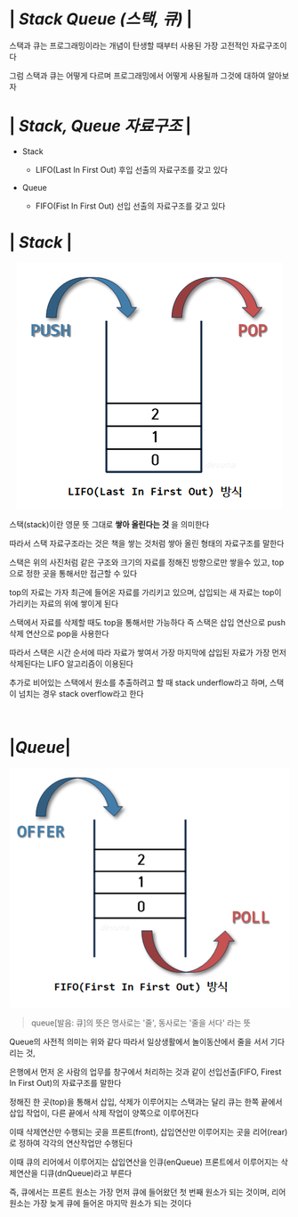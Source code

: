 # | _Stack Queue (스택, 큐)_ |

스택과 큐는 프로그래밍이라는 개념이 탄생할 때부터 사용된 가장 고전적인 자료구조이다

그럼 스택과 큐는 어떻게 다르며 프로그래밍에서 어떻게 사용될까 그것에 대하여 알아보자

# | _Stack, Queue 자료구조_ |

- Stack

  - LIFO(Last In First Out) 후입 선출의 자료구조를 갖고 있다

- Queue

  - FIFO(Fist In First Out) 선입 선출의 자료구조를 갖고 있다

# | _Stack_ |

<center>

![stack](./img/stack.png)

</center>

스택(stack)이란 영문 뜻 그대로 **쌓아 올린다는 것** 을 의미한다

따라서 스택 자료구조라는 것은 책을 쌓는 것처럼 쌓아 올린 형태의 자료구조를 말한다

스택은 위의 사진처럼 같은 구조와 크기의 자료를 정해진 방향으로만 쌓을수 있고, top으로 정한 곳을 통해서만 접근할 수 있다

top의 자료는 가자 최근에 들어온 자료를 가리키고 있으며, 삽입되는 새 자료는 top이 가리키는 자료의 위에 쌓이게 된다

스택에서 자료를 삭제할 때도 top을 통해서만 가능하다 즉 스택은 삽입 연산으로 push 삭제 연산으로 pop을 사용한다

따라서 스택은 시간 순서에 따라 자료가 쌓여서 가장 마지막에 삽입된 자료가 가장 먼저 삭제된다는 LIFO 알고리즘이 이용된다

추가로 비어있는 스택에서 원소를 추출하려고 할 때 stack underflow라고 하며, 스택이 넘치는 경우 stack overflow라고 한다

<br>

# |_Queue_|

<center>

![Queue](./img/Queue.png)

</center>

> queue[발음: 큐]의 뜻은 명사로는 '줄', 동사로는 '줄을 서다' 라는 뜻

Queue의 사전적 의미는 위와 같다 따라서 일상생활에서 놀이동산에서 줄을 서서 기다리는 것,

은행에서 먼저 온 사람의 업무를 창구에서 처리하는 것과 같이 선입선출(FIFO, Firest In First Out)의 자료구조를 말한다

정해진 한 곳(top)을 통해서 삽입, 삭제가 이루어지는 스택과는 달리 큐는 한쪽 끝에서 삽입 작업이, 다른 끝에서 삭제 작업이 양쪽으로 이루어진다

이때 삭제연산만 수행되는 곳을 프론트(front), 삽입연산만 이루어지는 곳을 리어(rear)로 정하여 각각의 연산작업만 수행된다

이때 큐의 리어에서 이루어지는 삽입연산을 인큐(enQueue) 프론트에서 이루어지는 삭제연산을 디큐(dnQueue)라고 부른다

즉, 큐에서는 프론트 원소는 가장 먼저 큐에 들어왔던 첫 번째 원소가 되는 것이며, 리어 원소는 가장 늦게 큐에 들어온 마지막 원소가 되는 것이다
